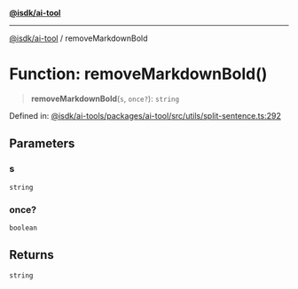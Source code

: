 [**@isdk/ai-tool**](../README.md)

***

[@isdk/ai-tool](../globals.md) / removeMarkdownBold

# Function: removeMarkdownBold()

> **removeMarkdownBold**(`s`, `once?`): `string`

Defined in: [@isdk/ai-tools/packages/ai-tool/src/utils/split-sentence.ts:292](https://github.com/isdk/ai-tool.js/blob/e883e341c67e937e7d3a3e95e8bc56844896f5a3/src/utils/split-sentence.ts#L292)

## Parameters

### s

`string`

### once?

`boolean`

## Returns

`string`
